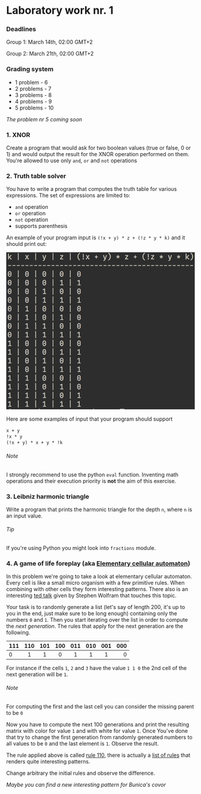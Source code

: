 # Laboratory work nr. 1

### Deadlines
Group 1: March 14th, 02:00 GMT+2

Group 2: March 21th, 02:00 GMT+2

### Grading system
- 1 problem  - 6
- 2 problems - 7
- 3 problems - 8
- 4 problems - 9
- 5 problems - 10

*The problem nr 5 coming soon*

### 1. XNOR
Create a program that would ask for two boolean values (true or false, 0 or 1) and would output the result for the XNOR operation performed on them.
You're allowed to use only `and`, `or` and `not` operations

### 2. Truth table solver
You have to write a program that computes the truth table for various expressions. The set of expressions are limited to:

- `and` operation
- `or` operation
- `not` operation
- supports parenthesis

An example of your program input is `(!x + y) * z + (!z * y * k)` and it should print out:

![](https://github.com/sergiu-terman/labs/blob/master/aux/truth_table.png/?raw=true)

Here are some examples of input that your program should support

```
x + y
!x * y
(!x + y) * x + y * !k
```

###### Note
I strongly recommend to use the python `eval` function. Inventing math operations and their execution priority is **not** the aim of this exercise.


### 3. Leibniz harmonic triangle
Write a program that prints the harmonic triangle for the depth `n`, where `n` is an input value. 


###### Tip
If you're using Python you might look into `fractions` module.

### 4. A game of life foreplay (aka [Elementary cellular automaton](https://en.wikipedia.org/wiki/Elementary_cellular_automaton))
In this problem we're going to take a look at elementary cellular automaton. Every cell is like a small micro organism with a few primitive rules. When combining with other cells they form interesting patterns. There also is an interesting [ted talk](https://www.youtube.com/watch?v=60P7717-XOQ) given by Stephen Wolfram that touches this topic.

Your task is to randomly generate a list (let's say of length 200, it's up to you in the end, just make sure to be long enough) containing only the numbers `0` and `1`. Then you start iterating over the list in order to compute the *next generation*. The rules that apply for the next generation are the following.

| 111   | 110   | 101   | 100   | 011   | 010    | 001 | 000 |
| ----- | :---: | :---: | :---: | :---: | :---:  | :---: | ----: |
| 0 | 1 | 1 | 0 | 1 | 1 | 1 | 0 |

For instance if the cells `1`, `2` and `3` have the value `1 1 0` the 2nd cell of the next generation will be  `1`.

###### Note
For computing the first and the last cell you can consider the missing parent to be `0`

Now you have to compute the next 100 generations and print the resulting matrix with color for value `1` and with white for value `1`. Once You've done that try to change the first generation from randomly generated numbers to all values to be `0` and the last element is `1`. Observe the result.

The rule applied above is called [rule 110](https://en.wikipedia.org/wiki/Rule_110), there is actually a [list of rules](https://en.wikipedia.org/wiki/Elementary_cellular_automaton) that renders quite interesting patterns.

Change arbitrary the initial rules and observe the difference.

*Maybe you can find a new interesting pattern for Bunica's covor*
